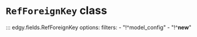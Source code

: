 # **`RefForeignKey`** class


::: edgy.fields.RefForeignKey
    options:
        filters:
        - "!^model_config"
        - "!^__new__"
